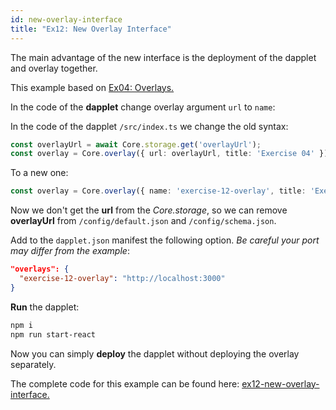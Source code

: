 ```yaml
---
id: new-overlay-interface 
title: "Ex12: New Overlay Interface"
---
```


The main advantage of the new interface is the deployment of the dapplet and overlay together.

This example based on [Ex04: Overlays.](/docs/overlays)


In the code of the **dapplet** change overlay argument `url` to `name`:

In the code of the dapplet `/src/index.ts` we change the old syntax:

```typescript
const overlayUrl = await Core.storage.get('overlayUrl');
const overlay = Core.overlay({ url: overlayUrl, title: 'Exercise 04' });
```

To a new one:

```typescript
const overlay = Core.overlay({ name: 'exercise-12-overlay', title: 'Exercise 12' });
```

Now we don't get the **url** from the *Core.storage*, so we can remove **overlayUrl** from `/config/default.json` and `/config/schema.json`.

Add to the `dapplet.json` manifest the following option. *Be careful your port may differ from the example*:

```json
"overlays": {
  "exercise-12-overlay": "http://localhost:3000"
}
```

**Run** the dapplet:

```bash
npm i
npm run start-react
```

Now you can simply **deploy** the dapplet without deploying the overlay separately.

The complete code for this example can be found here: [ex12-new-overlay-interface.](https://github.com/dapplets/dapplet-template/tree/ex12-new-overlay-interface)
